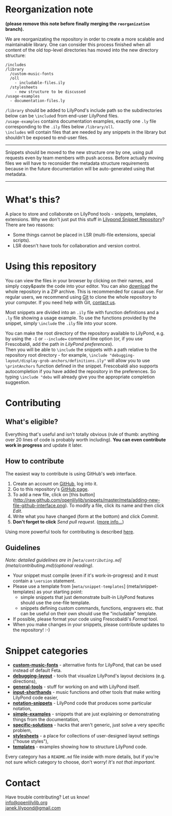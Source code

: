 # Reorganization note

**(please remove this note before finally merging the `reorganization` branch).**

We are reorganizating the repository in order to create a more scalable and maintainable library.
One can consider this process finished when all content of the old top-level directories has moved into the new
directory structure:

```
/includes
/library
  /custom-music-fonts
  /oll
    - includable-files.ily
  /stylesheets
    - new structure to be discussed
/usage-examples
  - documentation-files.ly
```

`/library` should be added to LilyPond's include path so the subdirectories below can be `\include`d
from end-user LilyPond files.  
`/usage-examples` contains documentation examples, exactly one `.ly` file corresponding to the `.ily`
files below `/library/oll`.  
`\includes` will contain files that are needed by any snippets in the library but shouldn't be exposed
to end-user files.

---

Snippets should be moved to the new structure one by one, using pull requests even by team members with
push access.  Before actually moving files we will have to reconsider the metadata structure requirements
because in the future documentation will be auto-generated using that metadata.

---

What's this?
============

A place to store and collaborate on LilyPond tools - snippets, templates, extensions.
Why we don't just put this stuff in [Lilypond Snippet Repository](http://lsr.dsi.unimi.it/)?
There are two reasons:
* Some things cannot be placed in LSR (multi-file extensions, special scripts).
* LSR doesn't have tools for collaboration and version control.

<!---
At some point in the future we may develop a nice web frontend for this repository;
we would also like to integrate it with the core LilyPond project similarly to
how stuff from LSR is imported into official documentation.
We may also move this repository somewhere else, because we dislike the proprietary
nature of GitHub.
-->


Using this repository
=====================

You can view the files in your browser by clicking on their names,
and simply copy&paste the code into your editor. You can also
[download](https://github.com/openlilylib/snippets/archive/master.zip)
the whole repository in a ZIP archive.  This is recommended for casual use.
For regular users, we recommend using [Git](http://git-scm.com/)
to clone the whole repository to your computer.  If you need help with Git,
[contact us](README.md#contact).

Most snippets are divided into an `.ily` file with function definitions and a `.ly`
file showing a usage example.  To use the functions provided by the snippet,
simply `\include` the `.ily` file into your score.

You can make the root directory of the repository available to LilyPond,
e.g. by using the `-I` or `--include=` command line option (or, if you use
Frescobaldi, add the path in _LilyPond preferences_).  
Then you will be able to `\include` the snippets with a path relative to
the repository root directory - for example, 
`\include "debugging-layout/display-grob-anchors/definitions.ily"`
will allow you to use `\printAnchors` function defined in the snippet.
Frescobaldi also supports autocompletion if you have added the repository
in the preferences. So typing `\include "debu` will already give you the
appropriate completion suggestion.


Contributing
============

What's eligible?
----------------

Everything that's useful and isn't totally obvious (rule of thumb:
anything over 20 lines of code is probably worth including).
**You can even contribute work in progress** and update it later.


How to contribute
-----------------

The easiest way to contribute is using GitHub's web interface.

1. Create an account on [GitHub](http://github.com/), log into it.
2. Go to this repository's
[GitHub page](http://github.com/openlilylib/snippets).
3. To add a new file, click on [this button]
(http://raw.github.com/openlilylib/snippets/master/meta/adding-new-file-github-interface.png).
To modify a file, click its name and then click _Edit_.
5. Write what you have changed (form at the bottom)
and click _Commit_.
6. **Don't forget to click** _Send pull request_.
([more info...](meta/contributing.md#pull-requests))

Using more powerful tools for contributing is described
[here](meta/contributing.md#contributing-using-advanced-tools).


Guidelines
----------

_Note: detailed guidelines are in [`meta/contributing.md`]
(meta/contributing.md)(optional reading)._

* Your snippet must compile (even if it's work-in-progress)
and it must contain a `\version` statement.
* Please use a template from [`meta/snippet-templates`]
(meta/snippet-templates) as your starting point:
  - simple snippets that just demonstrate built-in LilyPond features
    should use the one-file template.
  - snippets defining custom commands, functions, engravers etc.
    that can be useful on their own should use the "includable" template.
* If possible, please format your code using Frescobaldi's
_Format_ tool.
* When you make changes in your snippets, please contribute
updates to the repository! :-)


Snippet categories
==================

* [__custom-music-fonts__](custom-music-fonts) -
    alternative fonts for LilyPond, that can be used instead of default Feta.
* [__debugging-layout__](debugging-layout) -
    tools that visualize LilyPond's layout decisions (e.g. directions),
* [__general-tools__](general-tools) -
    stuff for working on and with LilyPond itself.
* [__input-shorthands__](input-shorthands) -
    music functions and other tools that make writing LilyPond code easier,
* [__notation-snippets__](notation-snippets) -
    LilyPond code that produces some particular notation,
* [__simple-examples__](simple-examples) -
    snippets that are just explaining or demonstrating things from the documentation,
* [__specific-solutions__](specific-solutions) -
    hacks that aren't generic, just solve a very specific problem,
* [__stylesheets__](stylesheets) -
    a place for collections of user-designed layout settings ("house styles"),
* [__templates__](templates) -
    examples showing how to structure LilyPond code.

Every category has a `README.md` file inside with more details,
but if you're not sure which category to choose, don't worry!
*It's not that important.*


<!---
Later on, we may divide the snippets into 2 (or more)
"quality levels":
- official ones, showing Recommended LilyPond Practice,
- drafts, hacks etc. that were just written by someone
  and may be useful, but may also not be.

The policy would be to allow anyone to add anything to the "hacks",
but adding/changing official ones (or moving a draft to official ones)
would require some confirmation from someone else (not necessarily
a full review, but at least a quick look).

Update: actually, the status field probably already does this.
-->

Contact
=======

Have trouble contributing?  Let us know!  
[info@openlilylib.org](mailto:info@openlilylib.org)  
[janek.lilypond@gmail.com](mailto:janek.lilypond@gmail.com)  
